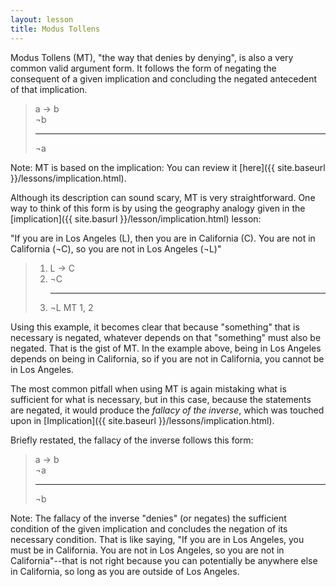 ```yaml
---
layout: lesson
title: Modus Tollens
---
```


Modus Tollens (MT), "the way that denies by denying", is also a very common valid argument form. It follows the form of negating the consequent of a given implication and concluding the negated antecedent of that implication. 

> a → b <br>
> ¬b 
><hr>
> ¬a

Note: MT is based on the implication: You can review it [here]({{ site.baseurl }}/lessons/implication.html).

Although its description can sound scary, MT is very straightforward. One way to think of this form is by using the geography analogy given in the [implication]({{ site.basurl }}/lesson/implication.html) lesson:

"If you are in Los Angeles (L), then you are in California (C). You are not in California (¬C), so you are not in Los Angeles (¬L)"

> 1. L → C
> 2. ¬C
    <hr>
> 3. ¬L <span class="deduction-support">MT 1, 2</span>

Using this example, it becomes clear that because "something" that is necessary is negated, whatever depends on that "something" must also be negated. That is the gist of MT. In the example above, being in Los Angeles depends on being in California, so if you are not in California, you cannot be in Los Angeles.

The most common pitfall when using MT is again mistaking what is sufficient for what is necessary, but in this case, because the statements are negated, it would produce the _fallacy of the inverse_, which was touched upon in [Implication]({{ site.baseurl }}/lessons/implication.html).

Briefly restated, the fallacy of the inverse follows this form:

> a → b <br>
> ¬a 
><hr>
> ¬b

Note: The fallacy of the inverse "denies" (or negates) the sufficient condition of the given implication and concludes the negation of its necessary condition. That is like saying, "If you are in Los Angeles, you must be in California. You are not in Los Angeles, so you are not in California"--that is not right because you can potentially be anywhere else in California, so long as you are outside of Los Angeles.




